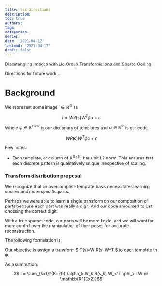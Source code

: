 ```yaml
---
title: lsc directions
description: 
toc: true
authors:
tags:
categories:
series:
date: '2021-04-17'
lastmod: '2021-04-17'
draft: false
---
```


[ Disentangling Images with Lie Group Transformations and Sparse Coding ](https://arxiv.org/abs/2012.12071)

Directions for future work...

# Background

We represent some image $I \in \mathbb{R^D}$ as

$$ I = WR(s)W^T\phi\alpha  + \epsilon $$

Where $\phi \in \mathbb{R^{DxK}}$ is our dictionary of templates and $\alpha \in
\mathbb{R^K}$ is our code.

$$ WR(s)W^T\phi\alpha  + \epsilon $$

Few notes:

  * Each template, or column of $\mathbb{R^{DxK}}$, has unit L2 norm. This
    ensures that each discrete pattern is qualitatively unique irrespective of
    scaling. 

### Transform distribution proposal

We recognize that an overcomplete template basis necessitates learning
smaller and more specific parts.

Perhaps we were able to learn a single transform on our composition of parts
because each part was really a digit. And our code amounted to just choosing the
correct digit.

With a true sparse-code, our parts will be more fickle, and we will want far
more control over the manipulation of their poses for accurate reconstruction.

The following formulation is 

Our objective is assign a transform $ T(s)=W R(s) W^T $ to each template in
$\phi$.


As a summation:

$$ I = \sum_{k=1}^{K=20} \alpha_k W_k R(s_k) W_k^T \phi_k : W \in
\mathbb{R^{Dx2}}$$
